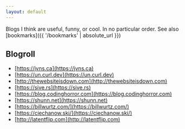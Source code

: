 ```yaml
---
layout: default
---
```


Blogs I think are useful, funny, or cool. In no particular order.
See also [bookmarks]({{ '/bookmarks' | absolute_url }})

## Blogroll
* [https://jvns.ca](https://jvns.ca)
* [https://un.curl.dev](https://un.curl.dev)
* [http://thewebsiteisdown.com](http://thewebsiteisdown.com)
* [https://sive.rs](https://sive.rs)
* [https://blog.codinghorror.com](https://blog.codinghorror.com)
* [https://shunn.net](https://shunn.net)
* [https://billwurtz.com/](https://billwurtz.com/)
* [https://ciechanow.ski/](https://ciechanow.ski/)
* [http://latentflip.com](http://latentflip.com)